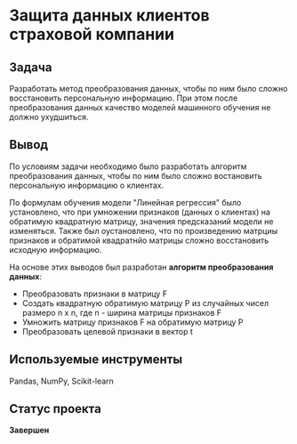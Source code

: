 # Защита данных клиентов страховой компании

## Задача
Разработать метод преобразования данных, чтобы по ним было сложно восстановить персональную информацию. При этом после преобразования данных качество моделей машинного обучения не должно ухудшиться.
## Вывод
По условиям задачи необходимо было разработать алгоритм преобразования данных, чтобы по ним было сложно востановить персональную информацию о клиентах.

По формулам обучения модели "Линейная регрессия" было установлено, что при умножении признаков (данных о клиентах) на обратимую квадратную матрицу, значения предсказаний модели не изменяться. Также был оустановлено, что по произведению матрциы признаков и обратимой квадратнйо матрицы сложно восстановить исходную информацию.

На основе этих выводов был разработан **алгоритм преобразования данных**:
- Преобразовать признаки в матрицу F
- Создать квадратную обратимую матрицу P из случайных чисел размеро n x n, где n - ширина матрицы признаков F
- Умножить матрицу признаков F на обратимую матрицу P
- Преобразовать целевой признаки в вектор t

## Используемые инструменты
Pandas, NumPy, Scikit-learn
## Статус проекта
**Завершен**


